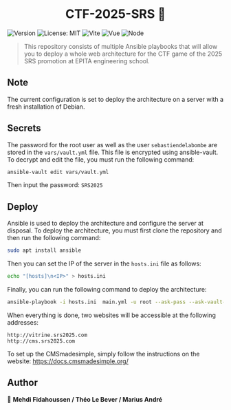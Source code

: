 <h1 align="center">CTF-2025-SRS 👋</h1>
<p>
  <img alt="Version" src="https://img.shields.io/badge/version-0.1-blue.svg?cacheSeconds=2592000" />
  <img alt="License: MIT" src="https://img.shields.io/badge/License-MIT-yellow.svg" />
  <img alt="Vite" src="https://img.shields.io/badge/Vite-2.0.0-ff69b4" />
  <img alt="Vue" src="https://img.shields.io/badge/Vue-3.0.0-ff69b4" />
  <img alt="Node" src="https://img.shields.io/badge/Node-14.17.0-ff69b4" />
</p>

> This repository consists of multiple Ansible playbooks that will allow you to deploy a whole web architecture for the CTF game of the 2025 SRS promotion at EPITA engineering school.

## Note

The current configuration is set to deploy the architecture on a server with a fresh installation of Debian.

## Secrets

The password for the root user as well as the user `sebastiendelabombe` are stored in the `vars/vault.yml` file. This file is encrypted using ansible-vault. To decrypt and edit the file, you must run the following command:

```sh
ansible-vault edit vars/vault.yml
```
Then input the password: `SRS2025`

## Deploy

Ansible is used to deploy the architecture and configure the server at disposal. To deploy the architecture, you must first clone the repository and then run the following command:

```sh
sudo apt install ansible
```

Then you can set the IP of the server in the `hosts.ini` file as follows:

```sh
echo "[hosts]\n<IP>" > hosts.ini

```

Finally, you can run the following command to deploy the architecture:

```sh
ansible-playbook -i hosts.ini  main.yml -u root --ask-pass --ask-vault-pass
```

When everything is done, two websites will be accessible at the following addresses:
  
```
http://vitrine.srs2025.com
http://cms.srs2025.com
```
To set up the CMSmadesimple, simply follow the instructions on the website: https://docs.cmsmadesimple.org/


## Author

👤 **Mehdi Fidahoussen / Théo Le Bever / Marius André**